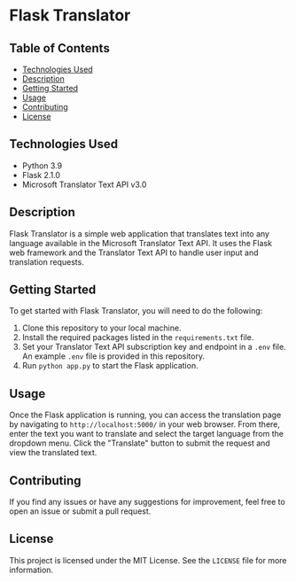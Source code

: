 # Flask Translator

## Table of Contents
* [Technologies Used](#technologies-used)
* [Description](#description)
* [Getting Started](#getting-started)
* [Usage](#usage)
* [Contributing](#contributing)
* [License](#license)

## Technologies Used
- Python 3.9
- Flask 2.1.0
- Microsoft Translator Text API v3.0

## Description
Flask Translator is a simple web application that translates text into any language available in the Microsoft Translator Text API. It uses the Flask web framework and the Translator Text API to handle user input and translation requests.

## Getting Started
To get started with Flask Translator, you will need to do the following:

1. Clone this repository to your local machine.
2. Install the required packages listed in the `requirements.txt` file.
3. Set your Translator Text API subscription key and endpoint in a `.env` file. An example `.env` file is provided in this repository.
4. Run `python app.py` to start the Flask application.

## Usage
Once the Flask application is running, you can access the translation page by navigating to `http://localhost:5000/` in your web browser. From there, enter the text you want to translate and select the target language from the dropdown menu. Click the "Translate" button to submit the request and view the translated text.

## Contributing
If you find any issues or have any suggestions for improvement, feel free to open an issue or submit a pull request.

## License
This project is licensed under the MIT License. See the `LICENSE` file for more information.
